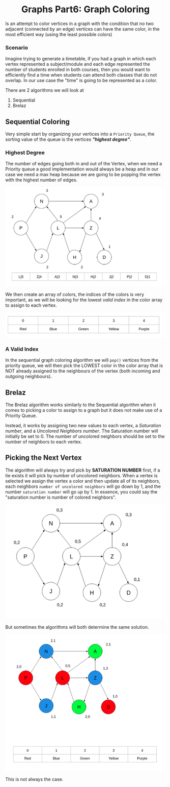 <div align="center"><h1> Graphs Part6: Graph Coloring </h1></div>


Is an attempt to color vertices in a graph with the condition that no two adjacent (connected by an edge) vertices can
have the same color, in the most efficient way (using the least possible colors)

### Scenario

Imagine trying to generate a timetable, if you had a graph in which each vertex represented a subject/module and each
edge represented the number of students enrolled in both courses, then you would want to efficiently find a time when
students can attend both classes that do not overlap. In our use case the "time" is going to be represented as a color.

There are 2 algorithms we will look at

1. Sequential
2. Brelaz

## Sequential Coloring

Very simple start by organizing your vertices into a `Priority Queue`, the sorting value of the queue is the
vertices ***"highest degree"***.

### Highest Degree

The number of edges going both in and out of the Vertex, when we need a Priority queue a good implementation would
always be a heap and in our case we need a max heap because we are going to be popping the vertex with the highest
number of edges.

<img src="images/sequential_graph_coloring.png" alt="sequential graph coloring">

We then create an array of colors, the indices of the colors is very important, as we will be looking for the lowest
*valid index* in the color array to assign to each vertex.

<img src="images/color_array.png" alt="color array">

### A Valid Index

In the sequential graph coloring algorithm we will `pop()` vertices from the priority queue, we will then pick the
LOWEST color in the color array that is NOT already assigned to the neighbours of the vertex (both incoming and outgoing
neighbours).

## Brelaz

The Brelaz algorithm works similarly to the Sequential algorithm when it comes to picking a color to assign to a graph
but it does not make use of a Priority Queue.

Instead, it works by assigning two new values to each vertex, a *Saturation number*, and a *Uncolored Neighbors number*.
The Saturation number will initially be set to 0. The number of uncolored neighbors should be set to the number of
neighbors to each vertex.

## Picking the Next Vertex

The algorithm will always try and pick by **SATURATION NUMBER** first, if a tie exists it will pick by number of
uncolored neighbors. When a vertex is selected we assign the vertex a color and then update all of its neighbors, each
neighbors `number of uncolored neighbors` will go down by 1, and the number `saturation number` will go up by 1. In
essence, you could say the "saturation number is number of colored neighbors".

<img src="images/brelaz_graph.png" alt="brelaz graph">

But sometimes the algorithms will both determine the same solution.

<img src="images/brelaz_solution.png" alt="brelaz solution">

This is not always the case.
